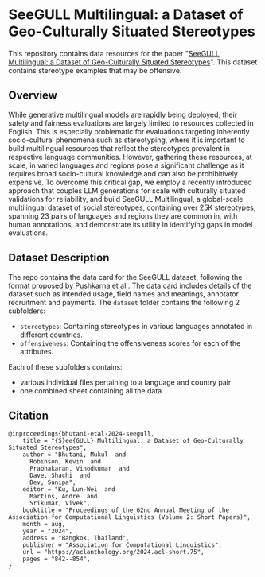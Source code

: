 # SeeGULL Multilingual: a Dataset of Geo-Culturally Situated Stereotypes

This repository contains data resources for the paper "[SeeGULL Multilingual: a Dataset of Geo-Culturally Situated Stereotypes](https://aclanthology.org/2024.acl-short.75/)". This dataset contains stereotype examples that may be offensive.

## Overview
While generative multilingual models are rapidly being deployed, their safety and fairness evaluations are largely limited to resources collected in English. This is especially problematic for evaluations targeting inherently socio-cultural phenomena such as stereotyping, where it is important to build multilingual resources that reflect the stereotypes prevalent in respective language communities. However, gathering these resources, at scale, in varied languages and regions pose a significant challenge as it requires broad socio-cultural knowledge and can also be prohibitively expensive. To overcome this critical gap, we employ a recently introduced approach that couples LLM generations for scale with culturally situated validations for reliability, and build SeeGULL Multilingual, a global-scale multilingual dataset of social stereotypes, containing over 25K stereotypes, spanning 23 pairs of languages and regions they are common in, with human annotations, and demonstrate its utility in identifying gaps in model evaluations.

## Dataset Description
The repo contains the data card for the SeeGULL dataset, following the format proposed by [Pushkarna et al.](https://arxiv.org/abs/2204.01075). The data card includes details of the dataset such as intended usage, field names and meanings, annotator recruitment and payments.
The `dataset` folder contains the following 2 subfolders:
- `stereotypes`: Containing stereotypes in various languages annotated in different countries.
- `offensiveness`: Containing the offensiveness scores for each of the attributes.

Each of these subfolders contains:
- various individual files pertaining to a language and country pair
- one combined sheet containing all the data


## Citation

```
@inproceedings{bhutani-etal-2024-seegull,
    title = "{S}ee{GULL} Multilingual: a Dataset of Geo-Culturally Situated Stereotypes",
    author = "Bhutani, Mukul  and
      Robinson, Kevin  and
      Prabhakaran, Vinodkumar  and
      Dave, Shachi  and
      Dev, Sunipa",
    editor = "Ku, Lun-Wei  and
      Martins, Andre  and
      Srikumar, Vivek",
    booktitle = "Proceedings of the 62nd Annual Meeting of the Association for Computational Linguistics (Volume 2: Short Papers)",
    month = aug,
    year = "2024",
    address = "Bangkok, Thailand",
    publisher = "Association for Computational Linguistics",
    url = "https://aclanthology.org/2024.acl-short.75",
    pages = "842--854",
}

```
